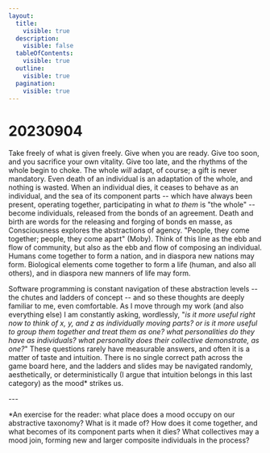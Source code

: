 ```yaml
---
layout:
  title:
    visible: true
  description:
    visible: false
  tableOfContents:
    visible: true
  outline:
    visible: true
  pagination:
    visible: true
---
```


# 20230904

Take freely of what is given freely. Give when you are ready. Give too soon, and you sacrifice your own vitality. Give too late, and the rhythms of the whole begin to choke. The whole _will_ adapt, of course; a gift is never mandatory. Even death of an individual is an adaptation of the whole, and nothing is wasted. When an individual dies, it ceases to behave as an individual, and the sea of its component parts -- which have always been present, operating together, participating in what _to them_ is "the whole" -- become individuals, released from the bonds of an agreement. Death and birth are words for the releasing and forging of bonds en masse, as Consciousness explores the abstractions of agency. "People, they come together; people, they come apart" (Moby). Think of this line as the ebb and flow of community, but also as the ebb and flow of composing an individual. Humans come together to form a nation, and in diaspora new nations may form. Biological elements come together to form a life (human, and also all others), and in diaspora new manners of life may form.

Software programming is constant navigation of these abstraction levels -- the chutes and ladders of concept -- and so these thoughts are deeply familiar to me, even comfortable. As I move through my work (and also everything else) I am constantly asking, wordlessly, "_is it more useful right now to think of x, y, and z as individually moving parts? or is it more useful to group them together and treat them as one? what personalities do they have as individuals? what personality does their collective demonstrate, as one?_" These questions rarely have measurable answers, and often it is a matter of taste and intuition. There is no single correct path across the game board here, and the ladders and slides may be navigated randomly, aesthetically, or deterministically (I argue that intuition belongs in this last category) as the mood\* strikes us.

\---

\*An exercise for the reader: what place does a mood occupy on our abstractive taxonomy? What is it made of? How does it come together, and what becomes of its component parts when it dies? What collectives may a mood join, forming new and larger composite individuals in the process?

